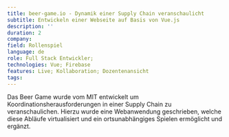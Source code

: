 ```yaml
---
title: beer-game.io - Dynamik einer Supply Chain veranschaulicht
subtitle: Entwickeln einer Webseite auf Basis von Vue.js
description: ''
duration: 2
company: 
field: Rollenspiel
language: de
role: Full Stack Entwickler;
technologies: Vue; Firebase
features: Live; Kollaboration; Dozentenansicht
tags: 
---
```


Das Beer Game wurde vom MIT entwickelt um Koordinationsherausforderungen in einer Supply Chain zu veranschaulichen. Hierzu wurde eine Webanwendung geschrieben, welche diese Abläufe virtualisiert und ein ortsunabhängiges Spielen ermöglicht und ergänzt.
